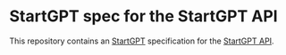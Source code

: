 # StartGPT spec for the StartGPT API

This repository contains an [StartGPT](https://www.openapis.org/) specification for the [StartGPT API](https://platform.khulnasoft.com/docs/api-reference).
